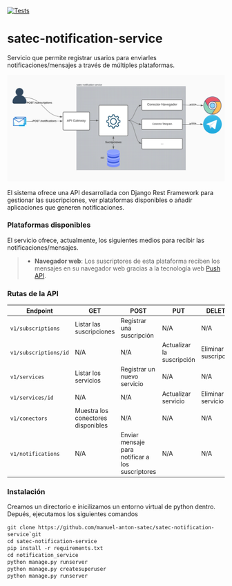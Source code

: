 [![Tests](https://github.com/manuel-anton-satec/satec-notification-service/actions/workflows/run_tests.yml/badge.svg)](https://github.com/manuel-anton-satec/satec-notification-service/actions/workflows/run_tests.yml)

# satec-notification-service

Servicio que permite registrar usarios para enviarles notificaciones/mensajes a través de múltiples plataformas.

![Esquema del servicio ](Esquema.svg "Esquema del servicio")

El sistema ofrece una API desarrollada con Django Rest Framework para gestionar las suscripciones, ver plataformas disponibles o añadir aplicaciones que generen notificaciones.

### Plataformas disponibles

El servicio ofrece, actualmente, los siguientes medios para recibir las notificaciones/mensajes.

>- **Navegador web**: Los suscriptores de esta plataforma reciben los mensajes en su navegador web gracias a la tecnología web [Push API](https://developer.mozilla.org/es/docs/Web/API/Push_API).


### Rutas de la API

| Endpoint | GET | POST | PUT |DELETE|
| -- | -- | -- | -- | -- |
| `v1/subscriptions` | Listar las suscripciones | Registrar una suscripción | N/A | N/A |
| `v1/subscriptions/id` | N/A | N/A | Actualizar la suscripción | Eliminar suscripción |
| `v1/services` | Listar los servicios | Registrar un nuevo servicio | N/A | N/A
| `v1/services/id` | N/A | N/A | Actualizar servicio | Eliminar servicio
| `v1/conectors` | Muestra los conectores disponibles | N/A | N/A | N/A
| `v1/notifications` | N/A | Enviar mensaje para notificar a los suscriptores | N/A | N/A |

### Instalación

Creamos un directorio e inicilizamos un entorno virtual de python dentro.
Depués, ejecutamos los siguientes comandos
```
git clone https://github.com/manuel-anton-satec/satec-notification-service`git
cd satec-notification-service
pip install -r requirements.txt
cd notification_service
python manage.py runserver
python manage.py createsuperuser
python manage.py runserver
```